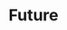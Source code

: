 ---
title: "Future"
summary: My take on what lays ahead in terms of technology—and its potential impact on society.
images:
- https://res.cloudinary.com/ypertex/image/upload/c_fill,dpr_auto,f_auto,g_auto,h_630,q_auto,w_1200/55adf71e-3c93-4aa9-b525-1bfeb189cdd2
---